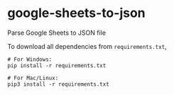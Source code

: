 # google-sheets-to-json
Parse Google Sheets to JSON file

To download all dependencies from `requirements.txt`,
```
# For Windows:
pip install -r requirements.txt
```
```
# For Mac/Linux:
pip3 install -r requirements.txt
```